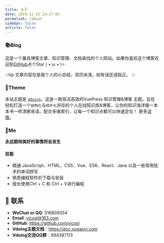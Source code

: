 ```yaml
---
title: 关于
date: 2019-12-25 14:27:01
permalink: /about
sidebar: false
article: false
---
```


### 📚Blog
这是一个兼具博客文章、知识管理、文档查找的个人网站。如果你喜欢这个博客欢迎到[GitHub](https://github.com/vicxsl/vicxsl.github.io)点个Star ( •̀ ω •́ )✧

:::tip
文章内容仅是我个人的小总结，资历尚浅，如有误还请指正。
:::

### 🎨Theme

本站主题是 [`Vdoing`](https://github.com/xugaoyi/vuepress-theme-vdoing)，这是一款简洁高效的VuePress 知识管理&博客 主题。旨在轻松打造一个`结构化`与`碎片化`并存的个人在线知识库&博客，让你的知识海洋像一本本书一样清晰易读。配合多维索引，让每一个知识点都可以快速定位！ 更多[详情](https://github.com/xugaoyi/vuepress-theme-vdoing)。

### 🐼Me
**永远期待美好的事情将会发生**

#### 技能
* 精通 JavaScript、HTML、CSS、Vue、ES6、React、Java 以及一些常用技术的单词拼写
* 熟悉编程软件的下载与安装
* 擅长使用Ctrl + C 和 Ctrl + V进行编程


## :email: 联系

- **WeChat or QQ**: <a :href="qqUrl" class='qq'>516809354</a>
- **Email**:  <a href="mailto:vicxsl@163.com">vicxsl@163.com</a>
- **GitHub**: <https://github.com/vicxsl>
- **Vdoing主题文档**：<https://doc.xugaoyi.com>
- **Vdoing交流QQ群**：694387113


<script>
  export default {
    data(){
      return {
        qqUrl: 'tencent://message/?uin=516809354&Site=&Menu=yes'
      }
    },
    mounted(){
      const flag =  navigator.userAgent.match(/(phone|pad|pod|iPhone|iPod|ios|iPad|Android|Mobile|BlackBerry|IEMobile|MQQBrowser|JUC|Fennec|wOSBrowser|BrowserNG|WebOS|Symbian|Windows Phone)/i);
      if(flag){
        this.qqUrl = 'mqqwpa://im/chat?chat_type=wpa&uin=516809354&version=1&src_type=web&web_src=oicqzone.com'
      }
    }
  }
</script>
